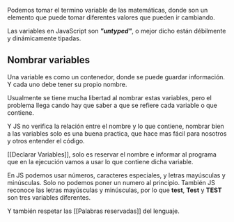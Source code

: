 Podemos tomar el termino variable de las matemáticas, donde son un elemento que puede tomar diferentes valores que pueden ir cambiando. 

Las variables en JavaScript son ***"untyped"***, o mejor dicho están débilmente y dinámicamente tipadas. 
## Nombrar variables

Una variable es como un contenedor, donde se puede guardar información. Y cada uno debe tener su propio nombre. 

Usualmente se tiene mucha libertad al nombrar estas variables, pero el problema llega cando hay que saber a que se refiere cada variable o que contiene. 

Y JS no verifica la relación entre el nombre y lo que contiene, nombrar bien a las variables solo es una buena practica, que hace mas fácil para nosotros y otros entender el código. 

[[Declarar Variables]], solo es reservar el nombre e informar al programa que en la ejecución vamos a usar lo que contiene dicha variable. 

En JS podemos usar números, caracteres especiales, y letras mayúsculas y minúsculas. Solo no podemos poner un numero al principio. También JS reconoce las letras mayúsculas y minúsculas, por lo que **test**, **Test** y **TEST** son tres variables diferentes. 

Y también respetar las [[Palabras reservadas]] del lenguaje. 